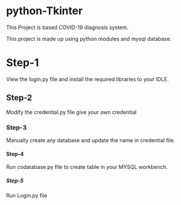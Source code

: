 # python-Tkinter
This Project is based COVID-19 diagnosis system.
<br>
<p>This project is made up using python modules and mysql database.</p>
<h1>Step-1</h1>
<p>View the login.py file and install the required libraries to your IDLE.</p>
<h2>Step-2</h2>
<p>Modify the credential.py file give your own credential</p>
<h3>Step-3</h3>
<p>Manually create any database and update the name in credential file.</p>
<h4>Step-4</h4>
<p>Run codatabase.py file to create table in your MYSQL workbench.</p>
<h5>Step-5</h5>
<p>Run Login.py file</p>
